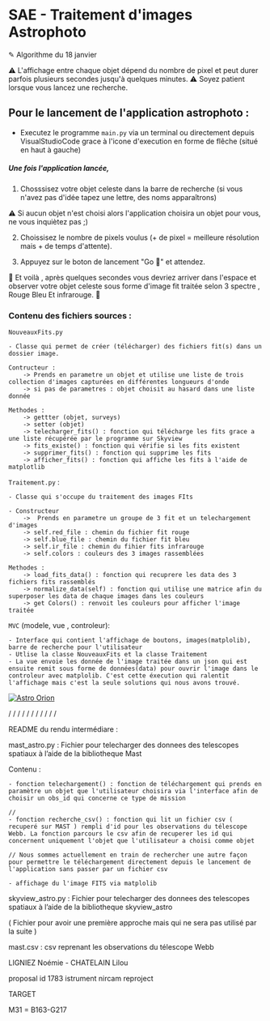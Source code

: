 # SAE - Traitement d'images Astrophoto
✎ Algorithme du 18 janvier 


⚠ L'affichage entre chaque objet dépend du nombre de pixel et peut durer parfois plusieurs secondes jusqu'à quelques minutes.
⚠ Soyez patient lorsque vous lancez une recherche.


## Pour le lancement de l'application astrophoto :

- Executez le programme ```main.py``` via un terminal ou directement depuis VisualStudioCode grace à l'icone d'execution en forme de flêche (situé en haut à gauche)

##### Une fois l'application lancée,

1. Chosssisez votre objet celeste dans la barre de recherche (si vous n'avez pas d'idée tapez une lettre, des noms apparaîtrons)

⚠ Si aucun objet n'est choisi alors l'application choisira un objet pour vous, ne vous inquiètez pas ;)

2. Choissisez le nombre de pixels voulus (+ de pixel = meilleure résolution mais + de temps d'attente).

3. Appuyez sur le boton de lancement "Go 🚀" et attendez.

🚀 Et voilà , après quelques secondes vous devriez arriver dans l'espace et observer votre objet celeste sous forme d'image fit traitée selon 3 spectre , Rouge Bleu Et infrarouge. 🚀

### Contenu des fichiers sources :

```NouveauxFits.py ```

    - Classe qui permet de créer (télécharger) des fichiers fit(s) dans un dossier image.

    Contructeur : 
        -> Prends en parametre un objet et utilise une liste de trois collection d'images capturées en différentes longueurs d'onde
        -> si pas de parametres : objet choisit au hasard dans une liste donnée

    Methodes :
        -> gettter (objet, surveys)
        -> setter (objet)
        -> telecharger_fits() : fonction qui télécharge les fits grace a une liste récupérée par le programme sur Skyview
        -> fits_existe() : fonction qui vérifie si les fits existent
        -> supprimer_fits() : fonction qui supprime les fits
        -> afficher_fits() : fonction qui affiche les fits à l'aide de matplotlib


```Traitement.py``` :

    - Classe qui s'occupe du traitement des images FIts

    - Constructeur 
        ->  Prends en parametre un groupe de 3 fit et un telechargement d'images
        -> self.red_file : chemin du fichier fit rouge
        -> self.blue_file : chemin du fichier fit bleu
        -> self.ir_file : chemin du fihier fits infrarouge
        -> self.colors : couleurs des 3 images rassemblées

    Methodes :
        -> load_fits_data() : fonction qui recuprere les data des 3 fichiers fits rassemblés
        -> normalize_data(self) : fonction qui utilise une matrice afin du superposer les data de chaque images dans les couleurs
        -> get Colors() : renvoit les couleurs pour afficher l'image traitée

```MVC``` (modele, vue , controleur):

    - Interface qui contient l'affichage de boutons, images(matplolib), barre de recherche pour l'utilisateur
    - Utlise la classe NouveauxFits et la classe Traitement
    - La vue envoie les donnée de l'image traitée dans un json qui est ensuite remit sous forme de données(data) pour ouvrir l'image dans le controleur avec matplolib. C'est cette éxecution qui ralentit l'affichage mais c'est la seule solutions qui nous avons trouvé.




[![Astro Orion](https://preview.redd.it/91nf9brtt8zd1.jpeg?auto=webp&s=5be84d3f0800042c8f2fc88ec75b35aad8aee2a6)](https://preview.redd.it/91nf9brtt8zd1.jpeg?auto=webp&s=5be84d3f0800042c8f2fc88ec75b35aad8aee2a6)

/
/
/
/
/
/
/
/
/
/
/

README du rendu intermédiare :

mast_astro.py : Fichier pour telecharger des donnees des telescopes spatiaux à l’aide de la bibliotheque Mast 

Contenu : 

    - fonction telechargement() : fonction de téléchargement qui prends en paramètre un objet que l'utilisateur choisira via l'interface afin de choisir un obs_id qui concerne ce type de mission

    // 
    - fonction recherche_csv() : fonction qui lit un fichier csv ( recuperé sur MAST ) rempli d'id pour les observations du télescope Webb. La fonction parcours le csv afin de recuperer les id qui concernent uniquement l'objet que l'utilisateur a choisi comme objet 

    // Nous sommes actuellement en train de rechercher une autre façon pour permettre le téléchargement directement depuis le lancement de l'application sans passer par un fichier csv

    - affichage du l'image FITS via matplolib


skyview_astro.py : Fichier pour telecharger des donnees des telescopes spatiaux à l’aide de la bibliotheque skyview_astro

( Fichier pour avoir une première approche mais qui ne sera pas utilisé par la suite )

mast.csv : csv reprenant les observations du télescope Webb

LIGNIEZ Noémie - CHATELAIN Lilou

proposal id 1783 
istrument nircam
reproject






TARGET 

M31 = B163-G217


